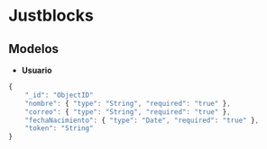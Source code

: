 # Justblocks

## Modelos

- **Usuario**
```javascript
{
	"_id": "ObjectID" 
	"nombre": { "type": "String", "required": "true" },
	"correo": { "type": "String", "required": "true" },
	"fechaNacimiento": { "type": "Date", "required": "true" },
	"token": "String"
}
```